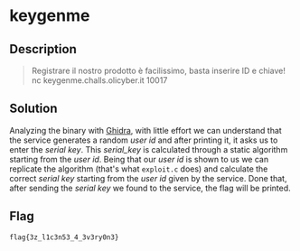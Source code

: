 # keygenme
## Description
> Registrare il nostro prodotto è facilissimo, basta inserire ID e chiave!
nc keygenme.challs.olicyber.it 10017

## Solution
Analyzing the binary with [Ghidra](https://github.com/NationalSecurityAgency/ghidra'), with little effort we can understand that the service generates a random *user id* and after printing it, it asks us to enter the *serial key*.
This *serial_key* is calculated through a static algorithm starting from the *user id*.
Being that our *user id* is shown to us we can replicate the algorithm (that's what `exploit.c` does) and calculate the correct *serial key* starting from the *user id* given by the service.
Done that, after sending the *serial key* we found to the service, the flag will be printed.

## Flag
`flag{3z_l1c3n53_4_3v3ry0n3}`